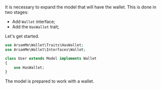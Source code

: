 It is necessary to expand the model that will have the wallet.
This is done in two stages:
  - Add `Wallet` interface;
  - Add the `HasWallet` trait;

Let's get started.
```php
use ArsamMe\Wallet\Traits\HasWallet;
use ArsamMe\Wallet\Interfaces\Wallet;

class User extends Model implements Wallet
{
    use HasWallet;
}
```

The model is prepared to work with a wallet.
